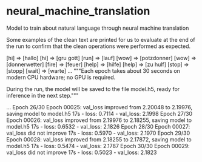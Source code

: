 # neural_machine_translation
Model to train about natural language through neural machine translation

Some examples of the clean text are printed for us to evaluate at the end of the run to confirm that the clean operations were performed as expected.

[hi] => [hallo]
[hi] => [gru gott]
[run] => [lauf]
[wow] => [potzdonner]
[wow] => [donnerwetter]
[fire] => [feuer]
[help] => [hilfe]
[help] => [zu hulf]
[stop] => [stopp]
[wait] => [warte]
...
"""Each epoch takes about 30 seconds on modern CPU hardware; no GPU is required.

During the run, the model will be saved to the file model.h5, ready for inference in the next step."""


...
Epoch 26/30
Epoch 00025: val_loss improved from 2.20048 to 2.19976, saving model to model.h5
17s - loss: 0.7114 - val_loss: 2.1998
Epoch 27/30
Epoch 00026: val_loss improved from 2.19976 to 2.18255, saving model to model.h5
17s - loss: 0.6532 - val_loss: 2.1826
Epoch 28/30
Epoch 00027: val_loss did not improve
17s - loss: 0.5970 - val_loss: 2.1970
Epoch 29/30
Epoch 00028: val_loss improved from 2.18255 to 2.17872, saving model to model.h5
17s - loss: 0.5474 - val_loss: 2.1787
Epoch 30/30
Epoch 00029: val_loss did not improve
17s - loss: 0.5023 - val_loss: 2.1823
